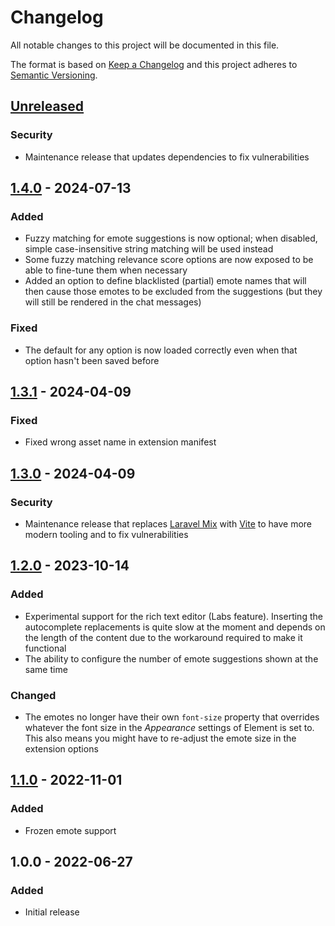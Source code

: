 # Changelog

All notable changes to this project will be documented in this file.

The format is based on [Keep a Changelog](https://keepachangelog.com/en/1.0.0/)
and this project adheres to
[Semantic Versioning](https://semver.org/spec/v2.0.0.html).

## [Unreleased]

### Security

+ Maintenance release that updates dependencies to fix vulnerabilities

## [1.4.0] - 2024-07-13

### Added

+ Fuzzy matching for emote suggestions is now optional; when disabled, simple
  case-insensitive string matching will be used instead
+ Some fuzzy matching relevance score options are now exposed to be able to
  fine-tune them when necessary
+ Added an option to define blacklisted (partial) emote names that will then
  cause those emotes to be excluded from the suggestions (but they will still
  be rendered in the chat messages)

### Fixed

+ The default for any option is now loaded correctly even when that option
  hasn't been saved before

## [1.3.1] - 2024-04-09

### Fixed

+ Fixed wrong asset name in extension manifest

## [1.3.0] - 2024-04-09

### Security

+ Maintenance release that replaces [Laravel Mix][laravel-mix] with
  [Vite][vite] to have more modern tooling and to fix vulnerabilities

## [1.2.0] - 2023-10-14

### Added

+ Experimental support for the rich text editor (Labs feature). Inserting the
  autocomplete replacements is quite slow at the moment and depends on the
  length of the content due to the workaround required to make it functional
+ The ability to configure the number of emote suggestions shown at the same
  time

### Changed

+ The emotes no longer have their own `font-size` property that overrides
  whatever the font size in the _Appearance_ settings of Element is set to.
  This also means you might have to re-adjust the emote size in the extension
  options

## [1.1.0] - 2022-11-01

### Added

+ Frozen emote support

## 1.0.0 - 2022-06-27

### Added

+ Initial release

[Unreleased]: https://github.com/mserajnik/element-emotes/compare/1.4.0...develop
[1.4.0]: https://github.com/mserajnik/element-emotes/compare/1.3.1...1.4.0
[1.3.1]: https://github.com/mserajnik/element-emotes/compare/1.3.0...1.3.1
[1.3.0]: https://github.com/mserajnik/element-emotes/compare/1.2.0...1.3.0
[1.2.0]: https://github.com/mserajnik/element-emotes/compare/1.1.0...1.2.0
[1.1.0]: https://github.com/mserajnik/element-emotes/compare/1.0.0...1.1.0

[laravel-mix]: https://github.com/laravel-mix/laravel-mix
[vite]: https://vitejs.dev/
